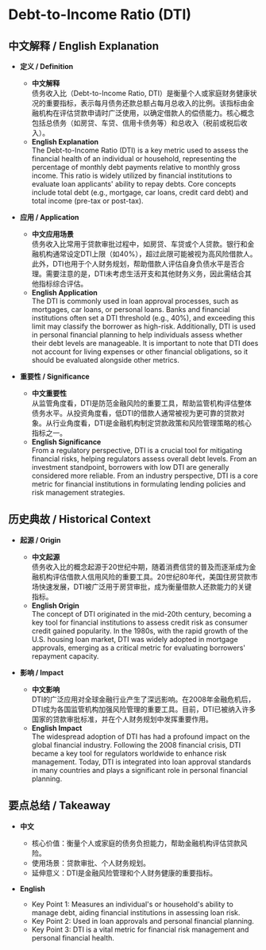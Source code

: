 # Debt-to-Income Ratio (DTI)

## 中文解释 / English Explanation

* **定义 / Definition**  
  - **中文解释**  
    债务收入比（Debt-to-Income Ratio, DTI）是衡量个人或家庭财务健康状况的重要指标，表示每月债务还款总额占每月总收入的比例。该指标由金融机构在评估贷款申请时广泛使用，以确定借款人的偿债能力。核心概念包括总债务（如房贷、车贷、信用卡债务等）和总收入（税前或税后收入）。  
  - **English Explanation**  
    The Debt-to-Income Ratio (DTI) is a key metric used to assess the financial health of an individual or household, representing the percentage of monthly debt payments relative to monthly gross income. This ratio is widely utilized by financial institutions to evaluate loan applicants' ability to repay debts. Core concepts include total debt (e.g., mortgage, car loans, credit card debt) and total income (pre-tax or post-tax).

* **应用 / Application**  
  - **中文应用场景**  
    债务收入比常用于贷款审批过程中，如房贷、车贷或个人贷款。银行和金融机构通常设定DTI上限（如40%），超过此限可能被视为高风险借款人。此外，DTI也用于个人财务规划，帮助借款人评估自身负债水平是否合理。需要注意的是，DTI未考虑生活开支和其他财务义务，因此需结合其他指标综合评估。  
  - **English Application**  
    The DTI is commonly used in loan approval processes, such as mortgages, car loans, or personal loans. Banks and financial institutions often set a DTI threshold (e.g., 40%), and exceeding this limit may classify the borrower as high-risk. Additionally, DTI is used in personal financial planning to help individuals assess whether their debt levels are manageable. It is important to note that DTI does not account for living expenses or other financial obligations, so it should be evaluated alongside other metrics.

* **重要性 / Significance**  
  - **中文重要性**  
    从监管角度看，DTI是防范金融风险的重要工具，帮助监管机构评估整体债务水平。从投资角度看，低DTI的借款人通常被视为更可靠的贷款对象。从行业角度看，DTI是金融机构制定贷款政策和风险管理策略的核心指标之一。  
  - **English Significance**  
    From a regulatory perspective, DTI is a crucial tool for mitigating financial risks, helping regulators assess overall debt levels. From an investment standpoint, borrowers with low DTI are generally considered more reliable. From an industry perspective, DTI is a core metric for financial institutions in formulating lending policies and risk management strategies.

## 历史典故 / Historical Context

* **起源 / Origin**  
  - **中文起源**  
    债务收入比的概念起源于20世纪中期，随着消费信贷的普及而逐渐成为金融机构评估借款人信用风险的重要工具。20世纪80年代，美国住房贷款市场快速发展，DTI被广泛用于房贷审批，成为衡量借款人还款能力的关键指标。  
  - **English Origin**  
    The concept of DTI originated in the mid-20th century, becoming a key tool for financial institutions to assess credit risk as consumer credit gained popularity. In the 1980s, with the rapid growth of the U.S. housing loan market, DTI was widely adopted in mortgage approvals, emerging as a critical metric for evaluating borrowers' repayment capacity.

* **影响 / Impact**  
  - **中文影响**  
    DTI的广泛应用对全球金融行业产生了深远影响。在2008年金融危机后，DTI成为各国监管机构加强风险管理的重要工具。目前，DTI已被纳入许多国家的贷款审批标准，并在个人财务规划中发挥重要作用。  
  - **English Impact**  
    The widespread adoption of DTI has had a profound impact on the global financial industry. Following the 2008 financial crisis, DTI became a key tool for regulators worldwide to enhance risk management. Today, DTI is integrated into loan approval standards in many countries and plays a significant role in personal financial planning.

## 要点总结 / Takeaway

* **中文**  
  - 核心价值：衡量个人或家庭的债务负担能力，帮助金融机构评估贷款风险。  
  - 使用场景：贷款审批、个人财务规划。  
  - 延伸意义：DTI是金融风险管理和个人财务健康的重要指标。  

* **English**  
  - Key Point 1: Measures an individual's or household's ability to manage debt, aiding financial institutions in assessing loan risk.  
  - Key Point 2: Used in loan approvals and personal financial planning.  
  - Key Point 3: DTI is a vital metric for financial risk management and personal financial health.